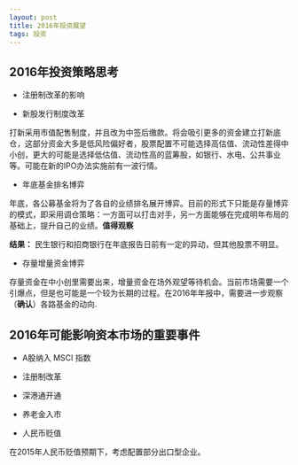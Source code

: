 ```yaml
---
layout: post
title: 2016年投资展望
tags: 投资
---
```


## 2016年投资策略思考

* 注册制改革的影响

* 新股发行制度改革

打新采用市值配售制度，并且改为中签后缴款。将会吸引更多的资金建立打新底仓，这部分资金大多是低风险偏好者，股票配置不可能选择高估值、流动性差得中小创，更大的可能是选择低估值、流动性高的蓝筹股，如银行、水电、公共事业等。可能在新的IPO办法实施前有一波行情。

* 年底基金排名博弈

年底，各公募基金将为了各自的业绩排名展开博弈。目前的形式下只能是存量博弈的模式，即采用调仓策略：一方面可以打击对手，另一方面能够在完成明年布局的基础上，提升自己的业绩。**值得观察**

**结果：** 民生银行和招商银行在年底报告日前有一定的异动，但其他股票不明显。

* 存量增量资金博弈

存量资金在中小创里需要出来，增量资金在场外观望等待机会。当前市场需要一个引爆点，但是也可能是一个较为长期的过程。在2016年年报中，需要进一步观察（**确认**）各路基金的动向.

## 2016年可能影响资本市场的重要事件

* A股纳入 MSCI 指数

* 注册制改革

* 深港通开通

* 养老金入市

* 人民币贬值

在2015年人民币贬值预期下，考虑配置部分出口型企业。
